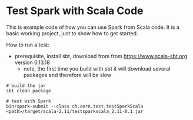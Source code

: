 # Test Spark with Scala Code

This is example code of how you can use Spark from Scala code. 
It is a basic working project, just to show how to get started.

How to run a test:
- prerequisite, install sbt, download from from https://www.scala-sbt.org version 0.13.18
  - note, the first time you build with sbt it will download several packages and therefore will be slow   
```
# build the jar
sbt clean package

# test with Spark
bin/spark-submit --class ch.cern.test.testSparkScala <path>/target/scala-2.11/testsparkscala_2.11-0.1.jar
```
